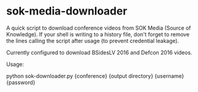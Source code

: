 # sok-media-downloader

A quick script to download conference videos from SOK Media (Source of Knowledge). If your shell is writing to a history file, don't forget to remove the lines calling the script after usage (to prevent credential leakage).

Currently configured to download BSidesLV 2016 and Defcon 2016 videos.

Usage:

python sok-downloader.py {conference} {output directory} {username} {password}

